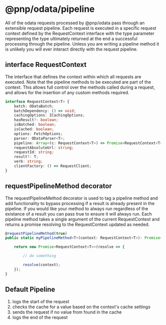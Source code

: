 # @pnp/odata/pipeline

All of the odata requests processed by @pnp/odata pass through an extensible request pipeline. Each request is executed in a specific request context defined by
the RequestContext<T> interface with the type parameter representing the type ultimately returned at the end a successful processing through the
pipeline. Unless you are writing a pipeline method it is unlikely you will ever interact directly with the request pipeline.

## interface RequestContext<T>

The interface that defines the context within which all requests are executed. Note that the pipeline methods to be executed are part of the context. This
allows full control over the methods called during a request, and allows for the insertion of any custom methods required.

```TypeScript
interface RequestContext<T> {
    batch: ODataBatch;
    batchDependency: () => void;
    cachingOptions: ICachingOptions;
    hasResult?: boolean;
    isBatched: boolean;
    isCached: boolean;
    options: FetchOptions;
    parser: ODataParser<T>;
    pipeline: Array<(c: RequestContext<T>) => Promise<RequestContext<T>>>;
    requestAbsoluteUrl: string;
    requestId: string;
    result?: T;
    verb: string;
    clientFactory: () => RequestClient;
}
```

## requestPipelineMethod decorator

The requestPipelineMethod decorator is used to tag a pipeline method and add functionality to bypass processing if a result is already present in the pipeline. If you
would like your method to always run regardless of the existance of a result you can pass true to ensure it will always run. Each pipeline method takes a single argument
of the current RequestContext and returns a promise resolving to the RequestContext updated as needed.

```TypeScript
@requestPipelineMethod(true)
public static myPipelineMethod<T>(context: RequestContext<T>): Promise<RequestContext<T>> {

    return new Promise<RequestContext<T>>(resolve => {

        // do something

        resolve(context);
    });
}
```

## Default Pipeline

1. logs the start of the request
2. checks the cache for a value based on the context's cache settings
3. sends the request if no value from found in the cache
4. logs the end of the request


